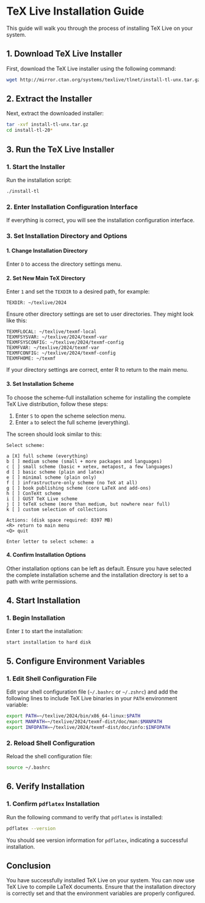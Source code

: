 # TeX Live Installation Guide

This guide will walk you through the process of installing TeX Live on your system.

## 1. Download TeX Live Installer

First, download the TeX Live installer using the following command:

```bash
wget http://mirror.ctan.org/systems/texlive/tlnet/install-tl-unx.tar.gz
```

## 2. Extract the Installer

Next, extract the downloaded installer:

```bash
tar -xvf install-tl-unx.tar.gz
cd install-tl-20*
```

## 3. Run the TeX Live Installer

### 1. Start the Installer

Run the installation script:

```bash
./install-tl
```

### 2. Enter Installation Configuration Interface

If everything is correct, you will see the installation configuration interface.

### 3. Set Installation Directory and Options

#### 1. Change Installation Directory

Enter `D` to access the directory settings menu.

#### 2. Set New Main TeX Directory

Enter `1` and set the `TEXDIR` to a desired path, for example:

```plaintext
TEXDIR: ~/texlive/2024
```

Ensure other directory settings are set to user directories. They might look like this:

```plaintext
TEXMFLOCAL: ~/texlive/texmf-local
TEXMFSYSVAR: ~/texlive/2024/texmf-var
TEXMFSYSCONFIG: ~/texlive/2024/texmf-config
TEXMFVAR: ~/texlive/2024/texmf-var
TEXMFCONFIG: ~/texlive/2024/texmf-config
TEXMFHOME: ~/texmf
```

If your directory settings are correct, enter R to return to the main menu.

#### 3. Set Installation Scheme
To choose the scheme-full installation scheme for installing the complete TeX Live distribution, follow these steps:
1. Enter `S` to open the scheme selection menu.
2. Enter `a` to select the full scheme (everything).  

The screen should look similar to this:
```plaintext
Select scheme:

a [X] full scheme (everything)
b [ ] medium scheme (small + more packages and languages)
c [ ] small scheme (basic + xetex, metapost, a few languages)
d [ ] basic scheme (plain and latex)
e [ ] minimal scheme (plain only)
f [ ] infrastructure-only scheme (no TeX at all)
g [ ] book publishing scheme (core LaTeX and add-ons)
h [ ] ConTeXt scheme
i [ ] GUST TeX Live scheme
j [ ] teTeX scheme (more than medium, but nowhere near full)
k [ ] custom selection of collections

Actions: (disk space required: 8397 MB)
<R> return to main menu
<Q> quit

Enter letter to select scheme: a

```

#### 4. Confirm Installation Options

Other installation options can be left as default. Ensure you have selected the complete installation scheme and the installation directory is set to a path with write permissions.

## 4. Start Installation

### 1. Begin Installation

Enter `I` to start the installation:

```plaintext
start installation to hard disk
```

## 5. Configure Environment Variables

### 1. Edit Shell Configuration File

Edit your shell configuration file (`~/.bashrc` or `~/.zshrc`) and add the following lines to include TeX Live binaries in your `PATH` environment variable:

```bash
export PATH=~/texlive/2024/bin/x86_64-linux:$PATH
export MANPATH=~/texlive/2024/texmf-dist/doc/man:$MANPATH
export INFOPATH=~/texlive/2024/texmf-dist/doc/info:$INFOPATH
```

### 2. Reload Shell Configuration

Reload the shell configuration file:

```bash
source ~/.bashrc
```

## 6. Verify Installation

### 1. Confirm `pdflatex` Installation

Run the following command to verify that `pdflatex` is installed:

```bash
pdflatex --version
```

You should see version information for `pdflatex`, indicating a successful installation.

## Conclusion

You have successfully installed TeX Live on your system. You can now use TeX Live to compile LaTeX documents. Ensure that the installation directory is correctly set and that the environment variables are properly configured.